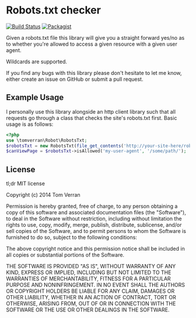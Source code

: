 Robots.txt checker
==================

[![Build Status](https://travis-ci.org/tomverran/robots.svg?branch=master)](https://travis-ci.org/tomverran/robots)
[![Packagist](https://img.shields.io/packagist/v/tomverran/robots-txt-checker.svg)](https://packagist.org/packages/tomverran/robots-txt-checker)

Given a robots.txt file this library will give you a straight forward yes/no as to whether you're allowed to access
a given resource with a given user agent.

Wildcards are supported.

If you find any bugs with this library please don't hesitate to let me know, either create an issue on GitHub or submit a pull request.

Example Usage
-------------

I personally use this library alongside an http client library such that all requests go through a class that checks the site's robots.txt first. Basic usage is as follows:
```php
<?php
use \tomverran\Robot\RobotsTxt;
$robotsTxt = new RobotsTxt(file_get_contents('http://your-site-here/robots.txt'));
$canViewPage = $robotsTxt->isAllowed('my-user-agent', '/some/path/');
```
License
-------

tl;dr MIT license

Copyright (c) 2014 Tom Verran

Permission is hereby granted, free of charge, to any person obtaining a copy
of this software and associated documentation files (the "Software"), to deal
in the Software without restriction, including without limitation the rights
to use, copy, modify, merge, publish, distribute, sublicense, and/or sell
copies of the Software, and to permit persons to whom the Software is
furnished to do so, subject to the following conditions:

The above copyright notice and this permission notice shall be included in
all copies or substantial portions of the Software.

THE SOFTWARE IS PROVIDED "AS IS", WITHOUT WARRANTY OF ANY KIND, EXPRESS OR
IMPLIED, INCLUDING BUT NOT LIMITED TO THE WARRANTIES OF MERCHANTABILITY,
FITNESS FOR A PARTICULAR PURPOSE AND NONINFRINGEMENT. IN NO EVENT SHALL THE
AUTHORS OR COPYRIGHT HOLDERS BE LIABLE FOR ANY CLAIM, DAMAGES OR OTHER
LIABILITY, WHETHER IN AN ACTION OF CONTRACT, TORT OR OTHERWISE, ARISING FROM,
OUT OF OR IN CONNECTION WITH THE SOFTWARE OR THE USE OR OTHER DEALINGS IN
THE SOFTWARE.

